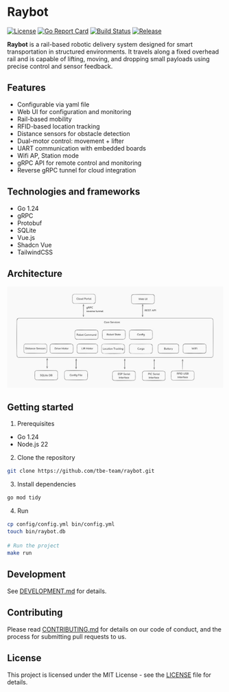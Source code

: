 # Raybot

[![License](https://img.shields.io/badge/License-MIT-yellow.svg)](https://opensource.org/licenses/MIT)
[![Go Report Card](https://goreportcard.com/badge/github.com/tbe-team/raybot)](https://goreportcard.com/report/github.com/tbe-team/raybot)
[![Build Status](https://github.com/tbe-team/raybot/actions/workflows/go-ci.yml/badge.svg)](https://github.com/tbe-team/raybot/actions/workflows/go-ci.yml)
[![Release](https://img.shields.io/github/v/release/tbe-team/raybot)](https://github.com/tbe-team/raybot/releases)

**Raybot** is a rail-based robotic delivery system designed for smart transportation in structured environments. It travels along a fixed overhead rail and is capable of lifting, moving, and dropping small payloads using precise control and sensor feedback.

## Features

- Configurable via yaml file
- Web UI for configuration and monitoring
- Rail-based mobility
- RFID-based location tracking
- Distance sensors for obstacle detection
- Dual-motor control: movement + lifter
- UART communication with embedded boards
- Wifi AP, Station mode
- gRPC API for remote control and monitoring
- Reverse gRPC tunnel for cloud integration

## Technologies and frameworks

- Go 1.24
- gRPC
- Protobuf
- SQLite
- Vue.js
- Shadcn Vue
- TailwindCSS

## Architecture

![Architecture](./docs/architecture.png)

## Getting started

1. Prerequisites

- Go 1.24
- Node.js 22

2. Clone the repository

```bash
git clone https://github.com/tbe-team/raybot.git
```

3. Install dependencies

```bash
go mod tidy
```

4. Run

```bash
cp config/config.yml bin/config.yml
touch bin/raybot.db

# Run the project
make run
```

## Development

See [DEVELOPMENT.md](DEVELOPMENT.md) for details.

## Contributing

Please read [CONTRIBUTING.md](CONTRIBUTING.md) for details on our code of conduct, and the process for submitting pull requests to us.

## License

This project is licensed under the MIT License - see the [LICENSE](LICENSE) file for details.

